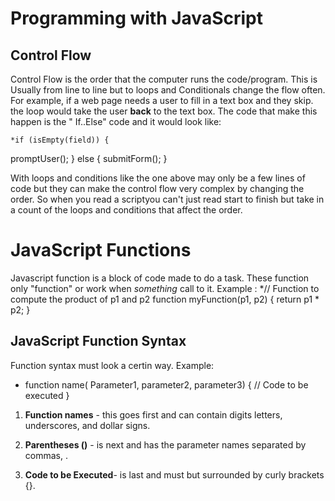 # Programming with JavaScript

## Control Flow 

Control Flow is the order that the computer runs the code/program. This is Usually from line to line but to loops and Conditionals change the flow often. For example, if a web page needs a user to fill in a text box and they skip. the loop would take the user **back** to the text box. The code that make this happen is the " If..Else" code and it would look like:

    *if (isEmpty(field)) {
  promptUser();
} else {
  submitForm();
}

With loops and conditions like the one above may only be a few lines of code but they can make the control flow very complex by changing the order. So when you read a scriptyou can't just read start to finish but take in a count of the loops and conditions that affect the order.

# JavaScript Functions 

Javascript function is a block of code made to do a task. These function only "function" or work when *something* call to it. 
Example :
    *// Function to compute the product of p1 and p2
function myFunction(p1, p2) {
  return p1 * p2;
}

## JavaScript Function Syntax 

Function syntax must look a certin way. Example:
* function name( Parameter1, parameter2, parameter3) {
    // Code to be executed
}
 
1. **Function names** - this goes first and can contain digits letters, underscores, and dollar signs.

2. **Parentheses ()** - is next and has the parameter names separated by commas, .

3. **Code to be Executed**- is last and must but surrounded by curly brackets {}.

